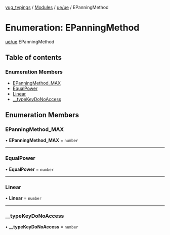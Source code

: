 [yug_typings](../README.md) / [Modules](../modules.md) / [ue/ue](../modules/ue_ue.md) / EPanningMethod

# Enumeration: EPanningMethod

[ue/ue](../modules/ue_ue.md).EPanningMethod

## Table of contents

### Enumeration Members

- [EPanningMethod\_MAX](ue_ue.EPanningMethod.md#epanningmethod_max)
- [EqualPower](ue_ue.EPanningMethod.md#equalpower)
- [Linear](ue_ue.EPanningMethod.md#linear)
- [\_\_typeKeyDoNoAccess](ue_ue.EPanningMethod.md#__typekeydonoaccess)

## Enumeration Members

### EPanningMethod\_MAX

• **EPanningMethod\_MAX** = `number`

___

### EqualPower

• **EqualPower** = `number`

___

### Linear

• **Linear** = `number`

___

### \_\_typeKeyDoNoAccess

• **\_\_typeKeyDoNoAccess** = `number`
